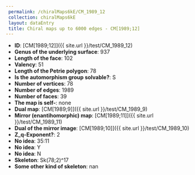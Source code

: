 ```yaml
--- 
 permalink: /chiralMaps6kE/CM_1989_12 
 collection: chiralMaps6kE
 layout: dataEntry
 title: Chiral maps up to 6000 edges - CM[1989;12]
---
```


- **ID**: [CM[1989;12]]({{ site.url }}/test/CM_1989_12)
- **Genus of the underlying surface**: 937
- **Length of the face**: 102
- **Valency**: 51
- **Length of the Petrie polygon**: 78
- **Is the automorphism group solvable?**: S
- **Number of vertices**: 78
- **Number of edges**: 1989
- **Number of faces**: 39
- **The map is self-**: none
- **Dual map**: [CM[1989;9]]({{ site.url }}/test/CM_1989_9)
- **Mirror (enantihomorphic) map**: [CM[1989;11]]({{ site.url }}/test/CM_1989_11)
- **Dual of the mirror image**: [CM[1989;10]]({{ site.url }}/test/CM_1989_10)
- **Z_q-Exponent?**: 2
- **No idea**:  35:11
- **No idea**: Y
- **No idea**: N
- **Skeleton**: Sk(78;2)^17
- **Some other kind of skeleton**: nan
